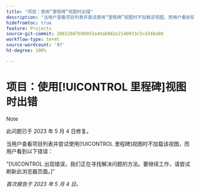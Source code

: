 ```yaml
---
title: "项目：使用“里程碑”视图时出错"
description: "当用户查看项目列表并尝试使用“里程碑”视图时不加载该视图，而用户看到错误。"
hidefromtoc: true
feature: Projects
source-git-commit: 386528d7b99053a4da6982e2140933c5cd348a08
workflow-type: tm+mt
source-wordcount: '97'
ht-degree: 100%

---
```



# 项目：使用[!UICONTROL 里程碑]视图时出错

>[!NOTE]
>
>此问题已于 2023 年 5 月 4 日修复。

当用户查看项目列表并尝试使用[!UICONTROL 里程碑]视图时不加载该视图，而用户看到以下错误：

&quot;[!UICONTROL 出现错误，我们正在寻找解决问题的方法。要继续工作，请尝试刷新此浏览器页面。]&quot;

_首次报告于 2023 年 5 月 4 日。_

